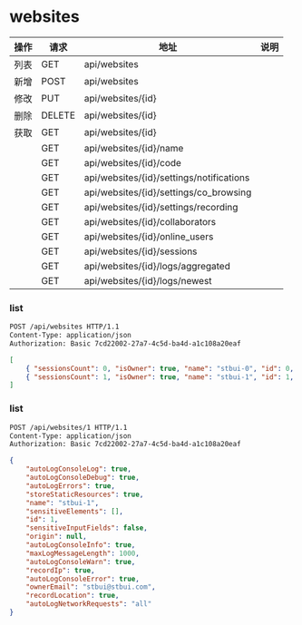 # websites

| 操作 | 请求   | 地址                                     | 说明 |
| ---- | ------ | ---------------------------------------- | ---- |
| 列表 | GET    | api/websites                             |      |
| 新增 | POST   | api/websites                             |      |
| 修改 | PUT    | api/websites/{id}                        |      |
| 删除 | DELETE | api/websites/{id}                        |      |
| 获取 | GET    | api/websites/{id}                        |      |
|      | GET    | api/websites/{id}/name                   |      |
|      | GET    | api/websites/{id}/code                   |      |
|      | GET    | api/websites/{id}/settings/notifications |      |
|      | GET    | api/websites/{id}/settings/co_browsing   |      |
|      | GET    | api/websites/{id}/settings/recording     |      |
|      | GET    | api/websites/{id}/collaborators          |      |
|      | GET    | api/websites/{id}/online_users           |      |
|      | GET    | api/websites/{id}/sessions               |      |
|      | GET    | api/websites/{id}/logs/aggregated        |      |
|      | GET    | api/websites/{id}/logs/newest            |      |

### list

```bash
POST /api/websites HTTP/1.1
Content-Type: application/json
Authorization: Basic 7cd22002-27a7-4c5d-ba4d-a1c108a20eaf
```

```json
[
    { "sessionsCount": 0, "isOwner": true, "name": "stbui-0", "id": 0, "inactiveFor": 31844.36382 },
    { "sessionsCount": 1, "isOwner": true, "name": "stbui-1", "id": 1, "inactiveFor": 31844.36382 }
]
```

### list

```bash
POST /api/websites/1 HTTP/1.1
Content-Type: application/json
Authorization: Basic 7cd22002-27a7-4c5d-ba4d-a1c108a20eaf
```

```json
{
    "autoLogConsoleLog": true,
    "autoLogConsoleDebug": true,
    "autoLogErrors": true,
    "storeStaticResources": true,
    "name": "stbui-1",
    "sensitiveElements": [],
    "id": 1,
    "sensitiveInputFields": false,
    "origin": null,
    "autoLogConsoleInfo": true,
    "maxLogMessageLength": 1000,
    "autoLogConsoleWarn": true,
    "recordIp": true,
    "autoLogConsoleError": true,
    "ownerEmail": "stbui@stbui.com",
    "recordLocation": true,
    "autoLogNetworkRequests": "all"
}
```
